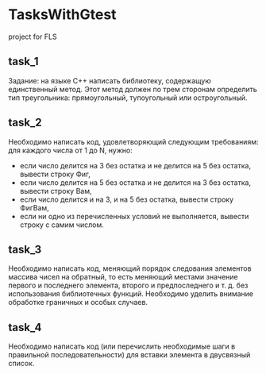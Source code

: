 # TasksWithGtest
project for FLS

## task_1
Задание: на языке C++ написать библиотеку, содержащую единственный метод. 
Этот метод должен по трем сторонам определить тип треугольника: прямоугольный, тупоугольный или остроугольный.
## task_2
Необходимо написать код, удовлетворяющий следующим требованиям: для каждого числа от 1 до N, нужно:
- если число делится на 3 без остатка и не делится на 5 без остатка, вывести строку Фиг,
- если число делится на 5 без остатка и не делится на 3 без остатка, вывести строку Вам,
- если число делится и на 3, и на 5 без остатка, вывести строку ФигВам,
- если ни одно из перечисленных условий не выполняется, вывести строку с самим числом.
## task_3
Необходимо написать код, меняющий порядок следования элементов массива чисел на обратный, то есть
меняющий местами значение первого и последнего элемента, второго и предпоследнего и т. д.
без использования библиотечных функций. Необходимо уделить внимание обработке граничных и особых случаев.
## task_4
Необходимо написать код (или перечислить необходимые шаги в правильной последовательности) для вставки элемента в двусвязный список.

